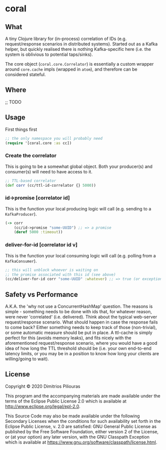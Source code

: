 # coral

## What
A tiny Clojure library for (in-process) correlation of IDs 
(e.g. request/response scenarios in distributed systems).
Started out as a Kafka helper, but quickly realised there is nothing 
Kafka-specific here (i.e. the system is oblivious to potential taps/sinks). 

The core object (`coral.core.Correlator`) is essentially a custom wrapper around 
`core.cache` impls (wrapped in `atom`), and therefore can be considered stateful. 

## Where
;; TODO

## Usage
First things first 
```clj
;; the only namespace you will probably need
(require '[coral.core :as cc]) 
```

### Create the correlator
This is going to be a somewhat global object. Both your producer(s) and 
consumer(s) will need to have access to it.
```clj
;; TTL-based correlator
(def corr (cc/ttl-id-correlator {} 5000))
```

### id->promise \[correlator id\]
This is the function your local producing logic will call 
(e.g. sending to a `KafkaProducer`). 
```clj
(-> corr
    (cc/id->promise "some-UUID") ;; => a promise 
    (deref 5000 :timeout))
```

### deliver-for-id \[correlator id v\]
This is the function your local consuming logic will call 
(e.g. polling from a `KafkaConsumer`).
```clj
;; this will unblock whoever is waiting on 
;; the promise associated with this id (see above)
(cc/deliver-for-id corr "some-UUID" :whatever) ;; => true (or exception if the 5 seconds have passed)
```

## Safety vs Performance
A.K.A. the 'why not use a ConcurrentHashMap' question. The reasons is simple - 
something needs to be done with ids that, for whatever reason, were never 'correlated' 
(i.e. delivered). Think about the typical web-server request/response scenario. 
What should happen in case the response fails to come back? Either something needs to
keep track of those (non-trivial), or some automatic measure should be put in place.
A ttl-cache is simply perfect for this (avoids memory leaks), and fits nicely with the
aforementioned request/response scenario, where you would have a good idea of how long the 
TTL threshold should be (i.e. your own end-to-end latency limits, or you may be in a
 position to know how long your clients are willing/going to wait).

## License

Copyright © 2020 Dimitrios Piliouras

This program and the accompanying materials are made available under the
terms of the Eclipse Public License 2.0 which is available at
http://www.eclipse.org/legal/epl-2.0.

This Source Code may also be made available under the following Secondary
Licenses when the conditions for such availability set forth in the Eclipse
Public License, v. 2.0 are satisfied: GNU General Public License as published by
the Free Software Foundation, either version 2 of the License, or (at your
option) any later version, with the GNU Classpath Exception which is available
at https://www.gnu.org/software/classpath/license.html.
